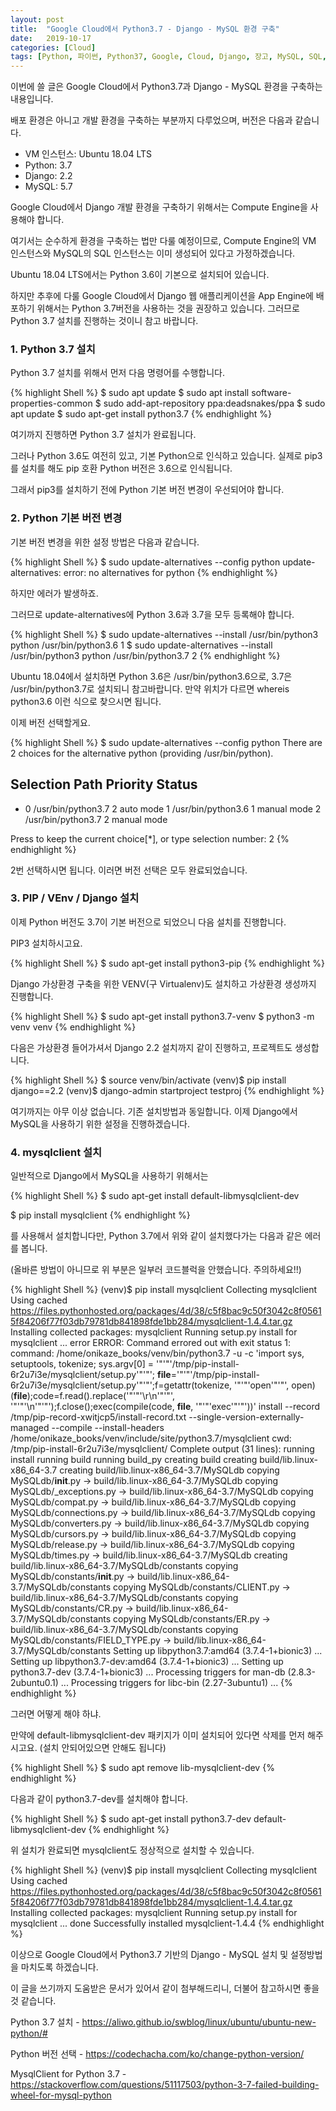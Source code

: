 ```yaml
---
layout: post
title:  "Google Cloud에서 Python3.7 - Django - MySQL 환경 구축"
date:   2019-10-17
categories: [Cloud]
tags: [Python, 파이썬, Python37, Google, Cloud, Django, 장고, MySQL, SQL, 구글, 클라우드]
---
```


 
이번에 쓸 글은 Google Cloud에서 Python3.7과 Django - MySQL 환경을 구축하는 내용입니다.

 

배포 환경은 아니고 개발 환경을 구축하는 부분까지 다루었으며, 버전은 다음과 같습니다.

 

* VM 인스턴스: Ubuntu 18.04 LTS
* Python: 3.7
* Django: 2.2
* MySQL: 5.7

 

Google Cloud에서 Django 개발 환경을 구축하기 위해서는 Compute Engine을 사용해야 합니다.

여기서는 순수하게 환경을 구축하는 법만 다룰 예정이므로, Compute Engine의 VM 인스턴스와 MySQL의 SQL 인스턴스는 이미 생성되어 있다고 가정하겠습니다. 

 

Ubuntu 18.04 LTS에서는 Python 3.6이 기본으로 설치되어 있습니다.

하지만 추후에 다룰 Google Cloud에서 Django 웹 애플리케이션을 App Engine에 배포하기 위해서는 Python 3.7버전을 사용하는 것을 권장하고 있습니다. 그러므로 Python 3.7 설치를 진행하는 것이니 참고 바랍니다.

 

 

### 1. Python 3.7 설치
 

Python 3.7 설치를 위해서 먼저 다음 명령어를 수행합니다.

 
{% highlight Shell %}
$ sudo apt update
$ sudo apt install software-properties-common
$ sudo add-apt-repository ppa:deadsnakes/ppa
$ sudo apt update
$ sudo apt-get install python3.7
{% endhighlight %}

여기까지 진행하면 Python 3.7 설치가 완료됩니다.

그러나 Python 3.6도 여전히 있고, 기본 Python으로 인식하고 있습니다. 실제로 pip3를 설치를 해도 pip 호환 Python 버전은 3.6으로 인식됩니다.

 

그래서 pip3를 설치하기 전에 Python 기본 버전 변경이 우선되어야 합니다.

 

 

### 2. Python 기본 버전 변경

기본 버전 변경을 위한 설정 방법은 다음과 같습니다.

 
{% highlight Shell %}
$ sudo update-alternatives --config python
update-alternatives: error: no alternatives for python
{% endhighlight %}

하지만 에러가 발생하죠.

 

그러므로 update-alternatives에 Python 3.6과 3.7을 모두 등록해야 합니다.

 
{% highlight Shell %}
$ sudo update-alternatives --install /usr/bin/python3 python /usr/bin/python3.6 1
$ sudo update-alternatives --install /usr/bin/python3 python /usr/bin/python3.7 2
{% endhighlight %}

Ubuntu 18.04에서 설치하면 Python 3.6은 /usr/bin/python3.6으로, 3.7은 /usr/bin/python3.7로 설치되니 참고바랍니다. 만약 위치가 다르면 whereis python3.6 이런 식으로 찾으시면 됩니다.

 

이제 버전 선택할게요.

 
{% highlight Shell %}
$ sudo update-alternatives --config python
There are 2 choices for the alternative python (providing /usr/bin/python).

  Selection    Path                Priority   Status
------------------------------------------------------------
* 0            /usr/bin/python3.7   2         auto mode
  1            /usr/bin/python3.6   1         manual mode
  2            /usr/bin/python3.7   2         manual mode

Press <enter> to keep the current choice[*], or type selection number: 2
{% endhighlight %}

2번 선택하시면 됩니다. 이러면 버전 선택은 모두 완료되었습니다.

 

 

### 3. PIP / VEnv / Django 설치
 

이제 Python 버전도 3.7이 기본 버전으로 되었으니 다음 설치를 진행합니다.

PIP3 설치하시고요.

 
{% highlight Shell %}
$ sudo apt-get install python3-pip
{% endhighlight %}


Django 가상환경 구축을 위한 VENV(구 Virtualenv)도 설치하고 가상환경 생성까지 진행합니다.

 
{% highlight Shell %}
$ sudo apt-get install python3.7-venv
$ python3 -m venv venv
{% endhighlight %}


다음은 가상환경 들어가셔서 Django 2.2 설치까지 같이 진행하고, 프로젝트도 생성합니다.

 
{% highlight Shell %}
$ source venv/bin/activate
(venv)$ pip install django==2.2
(venv)$ django-admin startproject testproj
{% endhighlight %}


여기까지는 아무 이상 없습니다. 기존 설치방법과 동일합니다. 이제 Django에서 MySQL을 사용하기 위한 설정을 진행하겠습니다.

 

 

 

### 4. mysqlclient 설치
 

일반적으로 Django에서 MySQL을 사용하기 위해서는 

 
{% highlight Shell %}
$ sudo apt-get install  default-libmysqlclient-dev

$ pip install mysqlclient
{% endhighlight %}

 

를 사용해서 설치합니다만, Python 3.7에서 위와 같이 설치했다가는 다음과 같은 에러를 봅니다. 

(올바른 방법이 아니므로 위 부분은 일부러 코드블럭을 안했습니다. 주의하세요!!)

 
{% highlight Shell %}
(venv)$ pip install mysqlclient
Collecting mysqlclient
  Using cached https://files.pythonhosted.org/packages/4d/38/c5f8bac9c50f3042c8f05615f84206f77f03db79781db841898fde1bb284/mysqlclient-1.4.4.tar.gz
Installing collected packages: mysqlclient
  Running setup.py install for mysqlclient ... error
    ERROR: Command errored out with exit status 1:
     command: /home/onikaze_books/venv/bin/python3.7 -u -c 'import sys, setuptools, tokenize; sys.argv[0] = '"'"'/tmp/pip-install-6r2u7i3e/mysqlclient/setup.py'"'"'; __file__='"'"'/tmp/pip-install-6r2u7i3e/mysqlclient/setup.py'"'"';f=getattr(tokenize, '"'"'open'"'"', open)(__file__);code=f.read().replace('"'"'\r\n'"'"', '"'"'\n'"'"');f.close();exec(compile(code, __file__, '"'"'exec'"'"'))' install --record /tmp/pip-record-xwitjcp5/install-record.txt --single-version-externally-managed --compile --install-headers /home/onikaze_books/venv/include/site/python3.7/mysqlclient
         cwd: /tmp/pip-install-6r2u7i3e/mysqlclient/
    Complete output (31 lines):
    running install
    running build
    running build_py
    creating build
    creating build/lib.linux-x86_64-3.7
    creating build/lib.linux-x86_64-3.7/MySQLdb
    copying MySQLdb/__init__.py -> build/lib.linux-x86_64-3.7/MySQLdb
    copying MySQLdb/_exceptions.py -> build/lib.linux-x86_64-3.7/MySQLdb
    copying MySQLdb/compat.py -> build/lib.linux-x86_64-3.7/MySQLdb
    copying MySQLdb/connections.py -> build/lib.linux-x86_64-3.7/MySQLdb
    copying MySQLdb/converters.py -> build/lib.linux-x86_64-3.7/MySQLdb
    copying MySQLdb/cursors.py -> build/lib.linux-x86_64-3.7/MySQLdb
    copying MySQLdb/release.py -> build/lib.linux-x86_64-3.7/MySQLdb
    copying MySQLdb/times.py -> build/lib.linux-x86_64-3.7/MySQLdb
    creating build/lib.linux-x86_64-3.7/MySQLdb/constants
    copying MySQLdb/constants/__init__.py -> build/lib.linux-x86_64-3.7/MySQLdb/constants
    copying MySQLdb/constants/CLIENT.py -> build/lib.linux-x86_64-3.7/MySQLdb/constants
    copying MySQLdb/constants/CR.py -> build/lib.linux-x86_64-3.7/MySQLdb/constants
    copying MySQLdb/constants/ER.py -> build/lib.linux-x86_64-3.7/MySQLdb/constants
    copying MySQLdb/constants/FIELD_TYPE.py -> build/lib.linux-x86_64-3.7/MySQLdb/constants
Setting up libpython3.7:amd64 (3.7.4-1+bionic3) ...
Setting up libpython3.7-dev:amd64 (3.7.4-1+bionic3) ...
Setting up python3.7-dev (3.7.4-1+bionic3) ...
Processing triggers for man-db (2.8.3-2ubuntu0.1) ...
Processing triggers for libc-bin (2.27-3ubuntu1) ...
{% endhighlight %}

그러면 어떻게 해야 하냐.

만약에 default-libmysqlclient-dev 패키지가 이미 설치되어 있다면 삭제를 먼저 해주시고요. (설치 안되어있으면 안해도 됩니다)

 
{% highlight Shell %}
$ sudo apt remove lib-mysqlclient-dev
{% endhighlight %}


다음과 같이 python3.7-dev를 설치해야 합니다.

 

{% highlight Shell %}
$ sudo apt-get install python3.7-dev default-libmysqlclient-dev
{% endhighlight %}


위 설치가 완료되면 mysqlclient도 정상적으로 설치할 수 있습니다.

 

{% highlight Shell %}
(venv)$ pip install mysqlclient
Collecting mysqlclient
  Using cached https://files.pythonhosted.org/packages/4d/38/c5f8bac9c50f3042c8f05615f84206f77f03db79781db841898fde1bb284/mysqlclient-1.4.4.tar.gz
Installing collected packages: mysqlclient
  Running setup.py install for mysqlclient ... done
Successfully installed mysqlclient-1.4.4
{% endhighlight %}
 

이상으로 Google Cloud에서 Python3.7 기반의 Django - MySQL 설치 및 설정방법을 마치도록 하겠습니다.

 

 

이 글을 쓰기까지 도움받은 문서가 있어서 같이 첨부해드리니, 더불어 참고하시면 좋을 것 같습니다.

 

Python 3.7 설치 - <https://aliwo.github.io/swblog/linux/ubuntu/ubuntu-new-python/#>

Python 버전 선택 - <https://codechacha.com/ko/change-python-version/>

MysqlClient for Python 3.7 - <https://stackoverflow.com/questions/51117503/python-3-7-failed-building-wheel-for-mysql-python>
